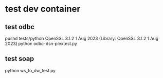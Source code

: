# test dev container
## test odbc
pushd tests/python
OpenSSL 3.1.2 1 Aug 2023 (Library: OpenSSL 3.1.2 1 Aug 2023)
python odbc-dsn-plextest.py
## test soap
python ws_to_dw_test.py

